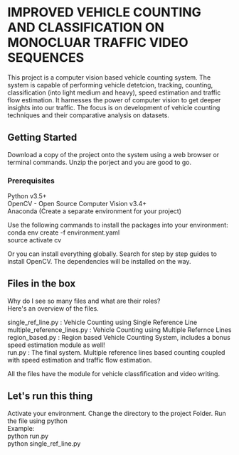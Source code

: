 # IMPROVED VEHICLE COUNTING AND CLASSIFICATION ON MONOCLUAR TRAFFIC VIDEO SEQUENCES
This project is a computer vision based vehicle counting system. The system is capable of performing vehicle detetcion, tracking, counting, classification (into light medium and heavy), speed estimation and traffic flow estimation. It harnesses the power of computer vision to get deeper insights into our traffic. The focus is on development of vehicle counting techniques and their comparative analysis on datasets.

## Getting Started
Download a copy of the project onto the system using a web browser or terminal commands. Unzip the porject and you are good to go.

### Prerequisites
Python v3.5+ <br />
OpenCV - Open Source Computer Vision v3.4+  <br />
Anaconda (Create a separate environment for your project) <br />

Use the following commands to install the packages into your environment: <br />
conda env create -f environment.yaml <br />
source activate cv <br />

Or you can install everything globally. Search for step by step guides to install OpenCV. The dependencies will be installed on the way. <br />

## Files in the box
Why do I see so many files and what are their roles? <br />
Here's an overview of the files. <br />

single_ref_line.py : Vehicle Counting using Single Reference Line <br />
multiple_reference_lines.py : Vehicle Counting using Multiple Refernce Lines <br />
region_based.py : Region based Vehicle Counting System, includes a bonus speed estimation module as well! <br />
run.py : The final system. Multiple reference lines based counting coupled with speed estimation and traffic flow estimation.<br /> 

All the files have the module for vehicle classfification and video writing. 

## Let's run this thing

Activate your environment. Change the directory to the project Folder. Run the file using python <br />
Example: <br />
python run.py <br />
python single_ref_line.py <br />
